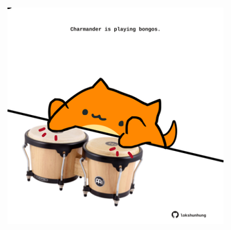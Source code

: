<!-- built at 04/11/2022, 02:44:22 UTC -->
<p align="center">
  <img width="500" height="500" src="./ReadmeImage.svg">
</p>
